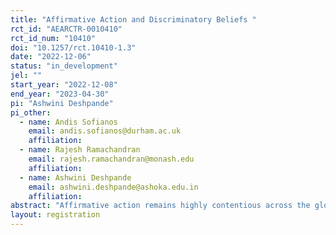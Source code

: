 ```yaml
---
title: "Affirmative Action and Discriminatory Beliefs "
rct_id: "AEARCTR-0010410"
rct_id_num: "10410"
doi: "10.1257/rct.10410-1.3"
date: "2022-12-06"
status: "in_development"
jel: ""
start_year: "2022-12-08"
end_year: "2023-04-30"
pi: "Ashwini Deshpande"
pi_other:
  - name: Andis Sofianos
    email: andis.sofianos@durham.ac.uk
    affiliation: 
  - name: Rajesh Ramachandran
    email: rajesh.ramachandran@monash.edu
    affiliation: 
  - name: Ashwini Deshpande
    email: ashwini.deshpande@ashoka.edu.in
    affiliation: 
abstract: "Affirmative action remains highly contentious across the globe with groups receiving affirmative action being potentially subject to discrimination. However, it is hard to know whether the discrimination that they face relates to their group identity, or to their affirmative action status. If affirmative action generates additional discrimination, the welfare gain of affirmative action policies may be reduced. In this experiment, we study whether affirmative action beneficiaries are discriminated against because of their status rather than their identity, by looking at whether they are judged to be of lower ability, and allocated less money for a task, when their affirmative action status is made public. If this is the case, our design allows us to understand whether this is due to a stigma of incompetence (people assume that affirmative action beneficiaries perform worse) or a bias towards groups that receive affirmative action."
layout: registration
---
```


